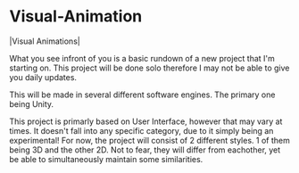 # Visual-Animation

|Visual Animations|

What you see infront of you is a basic rundown of a new project that I'm starting on. This project will be done solo therefore I may not be able to give you daily updates.

This will be made in several different software engines. The primary one being Unity.

This project is primarly based on User Interface, however that may vary at times. It doesn't fall into any specific category, due to it simply being an experimental! For now, the project will consist of 2 different styles. 1 of them being 3D and the other 2D. Not to fear, they will differ from eachother, yet be able to simultaneously maintain some similarities.
